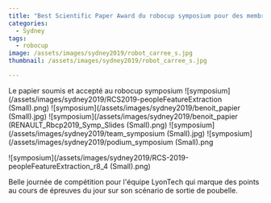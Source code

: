 ```yaml
---
title: "Best Scientific Paper Award du robocup symposium pour des membres de l'équipe LyonTech"
categories:
  - Sydney
tags:
  - robocup
image: /assets/images/sydney2019/robot_carree_s.jpg
thumbnail: /assets/images/sydney2019/robot_carree_s.jpg

---
```

Le papier soumis et accepté au robocup symposium
![symposium](/assets/images/sydney2019/RCS2019-peopleFeatureExtraction (Small).png)
![symposium](/assets/images/sydney2019/benoit_papier (Small).jpg)
![symposium](/assets/images/sydney2019/benoit_papier (RENAULT_Rbcp2019_Symp_Slides (Small).png)
![symposium](/assets/images/sydney2019/team_symposium (Small).jpg)
![symposium](/assets/images/sydney2019/podium_symposium (Small).png



![symposium](/assets/images/sydney2019/RCS-2019-peopleFeatureExtraction_r8_4 (Small).png)


Belle journée de compétition pour l'équipe LyonTech qui marque des points au cours de épreuves du jour sur son scénario de sortie de poubelle.



